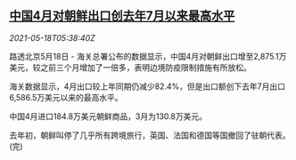 <!--1621317663000-->
[中国4月对朝鲜出口创去年7月以来最高水平](https://cn.reuters.com/article/china-north-korea-export-april-0518-idCNKCS2CZ0GK)
------

<div><i>2021-05-18T05:38:40Z</i></div><p>路透北京5月18日 - 海关总署公布的数据显示，中国4月对朝鲜出口增至2,875.1万美元，较之前三个月增加了一倍多，表明边境防疫限制措施有所放松。</p><p>海关数据显示，4月出口较上年同期仍减少82.4%，但是出口额创下去年7月出口6,586.5万美元以来的最高水平。</p><p>中国4月进口184.8万美元朝鲜商品，3月为130.8万美元。</p><p>去年初，朝鲜叫停了几乎所有跨境旅行，英国、法国和德国等国撤回了驻朝代表。(完)</p>
